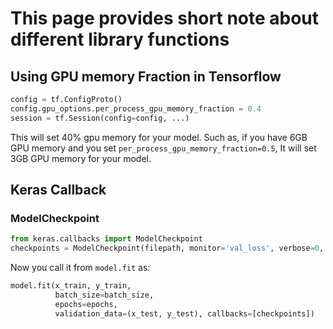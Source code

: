 # This page provides short note about different library functions

## Using GPU memory Fraction in Tensorflow

```py
config = tf.ConfigProto()
config.gpu_options.per_process_gpu_memory_fraction = 0.4
session = tf.Session(config=config, ...)
```

This will set 40% gpu memory for your model. Such as, if you have 6GB GPU memory and you set `per_process_gpu_memory_fraction=0.5`, It
will set 3GB GPU memory for your model.

## Keras Callback

### ModelCheckpoint

```py
from keras.callbacks import ModelCheckpoint
checkpoints = ModelCheckpoint(filepath, monitor='val_loss', verbose=0, save_best_only=False, save_weights_only=False, mode='auto', period=1)

```

Now you call it from  `model.fit` as:

```py
model.fit(x_train, y_train,
          batch_size=batch_size,
          epochs=epochs,
          validation_data=(x_test, y_test), callbacks=[checkpoints])
```

